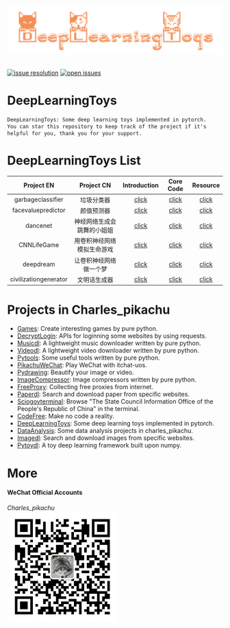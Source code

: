<div align="center">
    <img src="./docs/logo.png" width="600"/>
</div>
<br />

[![issue resolution](https://isitmaintained.com/badge/resolution/CharlesPikachu/deeplearningtoys.svg)](https://github.com/CharlesPikachu/deeplearningtoys/issues)
[![open issues](https://isitmaintained.com/badge/open/CharlesPikachu/deeplearningtoys.svg)](https://github.com/CharlesPikachu/deeplearningtoys/issues)


# DeepLearningToys
```
DeepLearningToys: Some deep learning toys implemented in pytorch.
You can star this repository to keep track of the project if it's helpful for you, thank you for your support.
```


# DeepLearningToys List

|  Project EN               |   Project CN                                          | Introduction                                                  | Core Code                                          | Resource                                                                                          |
|  :----:                   |   :----:                                              | :----:                                                        | :----:                                             | :----:                                                                                            |
|  garbageclassifier        |   垃圾分类器                                          | [click](https://mp.weixin.qq.com/s/n6eKeuhmg6YFgQLVvm3LDg)    | [click](./deeplearningtoys/garbageclassifier)      | [click](https://github.com/CharlesPikachu/deeplearningtoys/releases/tag/garbageclassifier)        |
|  facevaluepredictor       |   颜值预测器                                          | [click](https://mp.weixin.qq.com/s/5eVFPMiFA8VhYYlTHlNh1A)    | [click](./deeplearningtoys/facevaluepredictor)     | [click](https://github.com/CharlesPikachu/deeplearningtoys/releases/tag/facevaluepredictor)       |
|  dancenet                 |   神经网络生成会跳舞的小姐姐                          | [click](https://mp.weixin.qq.com/s/fFqztmu8hk5Jje9EUrP8DQ)    | [click](./deeplearningtoys/dancenet)               | [click](https://github.com/CharlesPikachu/deeplearningtoys/releases/tag/dancenet)                 |
|  CNNLifeGame              |   用卷积神经网络模拟生命游戏                          | [click](https://mp.weixin.qq.com/s/7_Do3TNG5tlUPE1pn-dd9w)    | [click](./deeplearningtoys/CNNLifeGame)            | [click](https://github.com/CharlesPikachu/deeplearningtoys/releases/tag/CNNLifeGame)              |
|  deepdream                |   让卷积神经网络做一个梦                              | [click](https://mp.weixin.qq.com/s/iIhiMKutVtYEUgAiErLkVQ)    | [click](./deeplearningtoys/deepdream)              | [click](https://github.com/CharlesPikachu/deeplearningtoys/releases/tag/deepdream)                |
|  civilizationgenerator    |   文明话生成器                                        | [click](https://mp.weixin.qq.com/s/On8ONhjVvbA-LSCZuTHrJw)    | [click](./deeplearningtoys/civilizationgenerator)  | [click](https://github.com/CharlesPikachu/deeplearningtoys/releases/tag/civilizationgenerator)    |


# Projects in Charles_pikachu

- [Games](https://github.com/CharlesPikachu/Games): Create interesting games by pure python.
- [DecryptLogin](https://github.com/CharlesPikachu/DecryptLogin): APIs for loginning some websites by using requests.
- [Musicdl](https://github.com/CharlesPikachu/musicdl): A lightweight music downloader written by pure python.
- [Videodl](https://github.com/CharlesPikachu/videodl): A lightweight video downloader written by pure python.
- [Pytools](https://github.com/CharlesPikachu/pytools): Some useful tools written by pure python.
- [PikachuWeChat](https://github.com/CharlesPikachu/pikachuwechat): Play WeChat with itchat-uos.
- [Pydrawing](https://github.com/CharlesPikachu/pydrawing): Beautify your image or video.
- [ImageCompressor](https://github.com/CharlesPikachu/imagecompressor): Image compressors written by pure python.
- [FreeProxy](https://github.com/CharlesPikachu/freeproxy): Collecting free proxies from internet.
- [Paperdl](https://github.com/CharlesPikachu/paperdl): Search and download paper from specific websites.
- [Sciogovterminal](https://github.com/CharlesPikachu/sciogovterminal): Browse "The State Council Information Office of the People's Republic of China" in the terminal.
- [CodeFree](https://github.com/CharlesPikachu/codefree): Make no code a reality.
- [DeepLearningToys](https://github.com/CharlesPikachu/deeplearningtoys): Some deep learning toys implemented in pytorch.
- [DataAnalysis](https://github.com/CharlesPikachu/dataanalysis): Some data analysis projects in charles_pikachu.
- [Imagedl](https://github.com/CharlesPikachu/imagedl): Search and download images from specific websites.
- [Pytoydl](https://github.com/CharlesPikachu/pytoydl): A toy deep learning framework built upon numpy.


# More

#### WeChat Official Accounts

*Charles_pikachu*  
![img](./docs/pikachu.jpg)